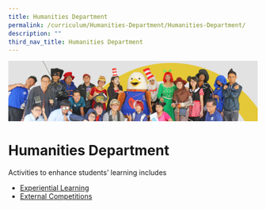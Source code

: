 ```yaml
---
title: Humanities Department
permalink: /curriculum/Humanities-Department/Humanities-Department/
description: ""
third_nav_title: Humanities Department
---
```

![](/images/curriculum.jpg)

Humanities Department
=====================

Activities to enhance students’ learning includes  

* [Experiential Learning](/curriculum/Humanities-Department/Experiential-Learning/)
* [External Competitions](/curriculum/Humanities-Department/External-Competitions/)